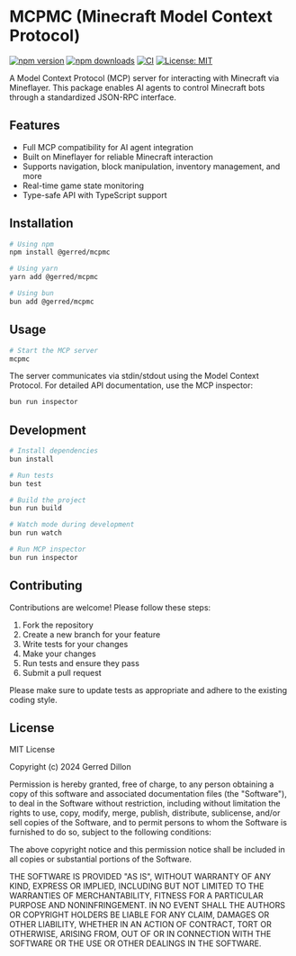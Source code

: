 # MCPMC (Minecraft Model Context Protocol)

[![npm version](https://badge.fury.io/js/@gerred%2Fmcpmc.svg)](https://badge.fury.io/js/@gerred%2Fmcpmc)
[![npm downloads](https://img.shields.io/npm/dm/@gerred/mcpmc.svg)](https://www.npmjs.com/package/@gerred/mcpmc)
[![CI](https://github.com/gerred/mcpmc/workflows/CI/badge.svg)](https://github.com/gerred/mcpmc/actions?query=workflow%3ACI)
[![License: MIT](https://img.shields.io/badge/License-MIT-yellow.svg)](https://opensource.org/licenses/MIT)

A Model Context Protocol (MCP) server for interacting with Minecraft via Mineflayer. This package enables AI agents to control Minecraft bots through a standardized JSON-RPC interface.

## Features

- Full MCP compatibility for AI agent integration
- Built on Mineflayer for reliable Minecraft interaction
- Supports navigation, block manipulation, inventory management, and more
- Real-time game state monitoring
- Type-safe API with TypeScript support

## Installation

```bash
# Using npm
npm install @gerred/mcpmc

# Using yarn
yarn add @gerred/mcpmc

# Using bun
bun add @gerred/mcpmc
```

## Usage

```bash
# Start the MCP server
mcpmc
```

The server communicates via stdin/stdout using the Model Context Protocol. For detailed API documentation, use the MCP inspector:

```bash
bun run inspector
```

## Development

```bash
# Install dependencies
bun install

# Run tests
bun test

# Build the project
bun run build

# Watch mode during development
bun run watch

# Run MCP inspector
bun run inspector
```

## Contributing

Contributions are welcome! Please follow these steps:

1. Fork the repository
2. Create a new branch for your feature
3. Write tests for your changes
4. Make your changes
5. Run tests and ensure they pass
6. Submit a pull request

Please make sure to update tests as appropriate and adhere to the existing coding style.

## License

MIT License

Copyright (c) 2024 Gerred Dillon

Permission is hereby granted, free of charge, to any person obtaining a copy
of this software and associated documentation files (the "Software"), to deal
in the Software without restriction, including without limitation the rights
to use, copy, modify, merge, publish, distribute, sublicense, and/or sell
copies of the Software, and to permit persons to whom the Software is
furnished to do so, subject to the following conditions:

The above copyright notice and this permission notice shall be included in all
copies or substantial portions of the Software.

THE SOFTWARE IS PROVIDED "AS IS", WITHOUT WARRANTY OF ANY KIND, EXPRESS OR
IMPLIED, INCLUDING BUT NOT LIMITED TO THE WARRANTIES OF MERCHANTABILITY,
FITNESS FOR A PARTICULAR PURPOSE AND NONINFRINGEMENT. IN NO EVENT SHALL THE
AUTHORS OR COPYRIGHT HOLDERS BE LIABLE FOR ANY CLAIM, DAMAGES OR OTHER
LIABILITY, WHETHER IN AN ACTION OF CONTRACT, TORT OR OTHERWISE, ARISING FROM,
OUT OF OR IN CONNECTION WITH THE SOFTWARE OR THE USE OR OTHER DEALINGS IN THE
SOFTWARE.
